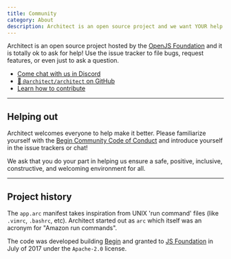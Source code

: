 ```yaml
---
title: Community
category: About
description: Architect is an open source project and we want YOUR help!
---
```


Architect is an open source project hosted by the [OpenJS Foundation](https://openjsf.org) and it is totally ok to ask for help! Use the issue tracker to file bugs, request features, or even just to ask a question.

- [Come chat with us in Discord](https://discord.com)
- [🌟 `@architect/architect` on GitHub](https://github.com/architect/architect)
- [Learn how to contribute](/docs/en/about/contribute)

---

## Helping out

Architect welcomes everyone to help make it better. Please familiarize yourself with the [Begin Community Code of Conduct](https://github.com/smallwins/policy/blob/master/begin-community-code-of-conduct.md) and introduce yourself in the issue trackers or chat!

We ask that you do your part in helping us ensure a safe, positive, inclusive, constructive, and welcoming environment for all.

---

## Project history

The `app.arc` manifest takes inspiration from UNIX 'run command' files (like `.vimrc`, `.bashrc`, etc). Architect started out as `arc` which itself was an acronym for "Amazon run commands".

The code was developed building [Begin](https://begin.com) and granted to [JS Foundation](https://js.foundation/) in July of 2017 under the `Apache-2.0` license.

